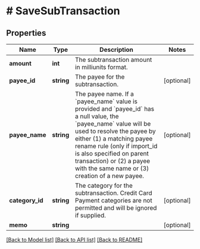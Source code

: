 # # SaveSubTransaction

## Properties

Name | Type | Description | Notes
------------ | ------------- | ------------- | -------------
**amount** | **int** | The subtransaction amount in milliunits format. |
**payee_id** | **string** | The payee for the subtransaction. | [optional]
**payee_name** | **string** | The payee name.  If a &#x60;payee_name&#x60; value is provided and &#x60;payee_id&#x60; has a null value, the &#x60;payee_name&#x60; value will be used to resolve the payee by either (1) a matching payee rename rule (only if import_id is also specified on parent transaction) or (2) a payee with the same name or (3) creation of a new payee. | [optional]
**category_id** | **string** | The category for the subtransaction.  Credit Card Payment categories are not permitted and will be ignored if supplied. | [optional]
**memo** | **string** |  | [optional]

[[Back to Model list]](../../README.md#models) [[Back to API list]](../../README.md#endpoints) [[Back to README]](../../README.md)
